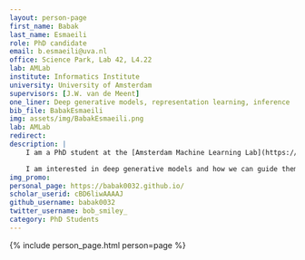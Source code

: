 ```yaml
---
layout: person-page
first_name: Babak
last_name: Esmaeili
role: PhD candidate
email: b.esmaeili@uva.nl
office: Science Park, Lab 42, L4.22
lab: AMLab
institute: Informatics Institute
university: University of Amsterdam
supervisors: [J.W. van de Meent]
one_liner: Deep generative models, representation learning, inference
bib_file: BabakEsmaeili
img: assets/img/BabakEsmaeili.png
lab: AMLab
redirect:
description: |
    I am a PhD student at the [Amsterdam Machine Learning Lab](https://amlab.science.uva.nl/) (AMLab) supervised by [Jan-Willem van de Meent](https://jwvdm.github.io/). Before September 2021, I was a PhD student at the [Khoury College of Computer Science](https://www.khoury.northeastern.edu/).

    I am interested in deep generative models and how we can guide them towards learning representations that are useful for downstream tasks.
img_promo:
personal_page: https://babak0032.github.io/
scholar_userid: cBD6liwAAAAJ
github_username: babak0032
twitter_username: bob_smiley_
category: PhD Students
---
```


{% include person_page.html person=page %}
